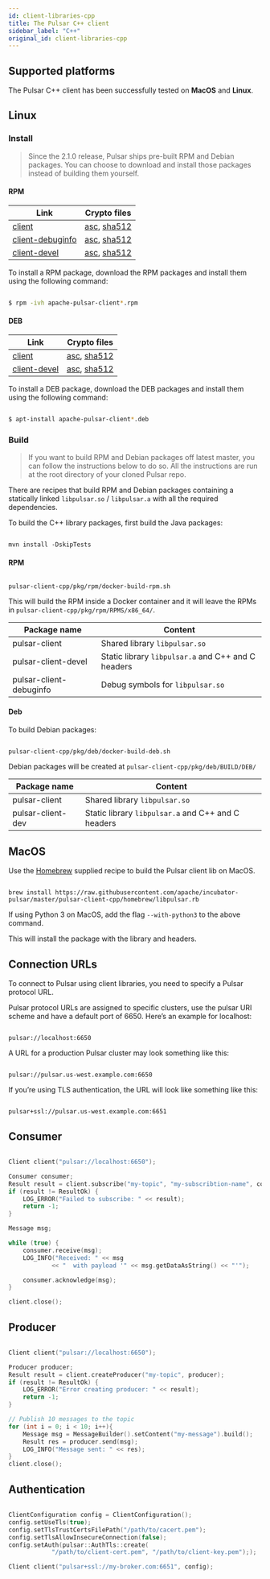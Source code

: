 ```yaml
---
id: client-libraries-cpp
title: The Pulsar C++ client
sidebar_label: "C++"
original_id: client-libraries-cpp
---
```


## Supported platforms

The Pulsar C++ client has been successfully tested on **MacOS** and **Linux**.

## Linux

### Install

> Since the 2.1.0 release, Pulsar ships pre-built RPM and Debian packages. You can choose to download
> and install those packages instead of building them yourself.

#### RPM

| Link | Crypto files |
|------|--------------|
| [client](@pulsar:rpm:client@) | [asc](@pulsar:rpm:client@.asc), [sha512](@pulsar:rpm:client@.sha512) |
| [client-debuginfo](@pulsar:rpm:client-debuginfo@) | [asc](@pulsar:rpm:client-debuginfo@.asc),  [sha512](@pulsar:rpm:client-debuginfo@.sha512) |
| [client-devel](@pulsar:rpm:client-devel@) | [asc](@pulsar:rpm:client-devel@.asc),  [sha512](@pulsar:rpm:client-devel@.sha512) |

To install a RPM package, download the RPM packages and install them using the following command:

```bash

$ rpm -ivh apache-pulsar-client*.rpm

```

#### DEB

| Link | Crypto files |
|------|--------------|
| [client](@pulsar:deb:client@) | [asc](@pulsar:deb:client@.asc), [sha512](@pulsar:deb:client@.sha512) |
| [client-devel](@pulsar:deb:client-devel@) | [asc](@pulsar:deb:client-devel@.asc),  [sha512](@pulsar:deb:client-devel@.sha512) |

To install a DEB package, download the DEB packages and install them using the following command:

```bash

$ apt-install apache-pulsar-client*.deb

```

### Build

> If you want to build RPM and Debian packages off latest master, you can follow the instructions
> below to do so. All the instructions are run at the root directory of your cloned Pulsar
> repo.

There are recipes that build RPM and Debian packages containing a
statically linked `libpulsar.so` / `libpulsar.a` with all the required
dependencies.

To build the C++ library packages, first build the Java packages:

```shell

mvn install -DskipTests

```

#### RPM

```shell

pulsar-client-cpp/pkg/rpm/docker-build-rpm.sh

```

This will build the RPM inside a Docker container and it will leave the RPMs
in `pulsar-client-cpp/pkg/rpm/RPMS/x86_64/`.

| Package name | Content |
|-----|-----|
| pulsar-client | Shared library `libpulsar.so` |
| pulsar-client-devel | Static library `libpulsar.a` and C++ and C headers |
| pulsar-client-debuginfo | Debug symbols for `libpulsar.so` |

#### Deb

To build Debian packages:

```shell

pulsar-client-cpp/pkg/deb/docker-build-deb.sh

```

Debian packages will be created at `pulsar-client-cpp/pkg/deb/BUILD/DEB/`

| Package name | Content |
|-----|-----|
| pulsar-client | Shared library `libpulsar.so` |
| pulsar-client-dev | Static library `libpulsar.a` and C++ and C headers |

## MacOS

Use the [Homebrew](https://brew.sh/) supplied recipe to build the Pulsar
client lib on MacOS.

```shell

brew install https://raw.githubusercontent.com/apache/incubator-pulsar/master/pulsar-client-cpp/homebrew/libpulsar.rb

```

If using Python 3 on MacOS, add the flag `--with-python3` to the above command.

This will install the package with the library and headers.

## Connection URLs


To connect to Pulsar using client libraries, you need to specify a Pulsar protocol URL.

Pulsar protocol URLs are assigned to specific clusters, use the pulsar URI scheme and have a default port of 6650. Here’s an example for localhost:

```http

pulsar://localhost:6650

```

A URL for a production Pulsar cluster may look something like this:

```http

pulsar://pulsar.us-west.example.com:6650

```

If you’re using TLS authentication, the URL will look like something like this:

```http

pulsar+ssl://pulsar.us-west.example.com:6651

```

## Consumer

```c++

Client client("pulsar://localhost:6650");

Consumer consumer;
Result result = client.subscribe("my-topic", "my-subscribtion-name", consumer);
if (result != ResultOk) {
    LOG_ERROR("Failed to subscribe: " << result);
    return -1;
}

Message msg;

while (true) {
    consumer.receive(msg);
    LOG_INFO("Received: " << msg
            << "  with payload '" << msg.getDataAsString() << "'");

    consumer.acknowledge(msg);
}

client.close();

```

## Producer

```c++

Client client("pulsar://localhost:6650");

Producer producer;
Result result = client.createProducer("my-topic", producer);
if (result != ResultOk) {
    LOG_ERROR("Error creating producer: " << result);
    return -1;
}

// Publish 10 messages to the topic
for (int i = 0; i < 10; i++){
    Message msg = MessageBuilder().setContent("my-message").build();
    Result res = producer.send(msg);
    LOG_INFO("Message sent: " << res);
}
client.close();

```

## Authentication

```cpp

ClientConfiguration config = ClientConfiguration();
config.setUseTls(true);
config.setTlsTrustCertsFilePath("/path/to/cacert.pem");
config.setTlsAllowInsecureConnection(false);
config.setAuth(pulsar::AuthTls::create(
            "/path/to/client-cert.pem", "/path/to/client-key.pem"););

Client client("pulsar+ssl://my-broker.com:6651", config);

```

